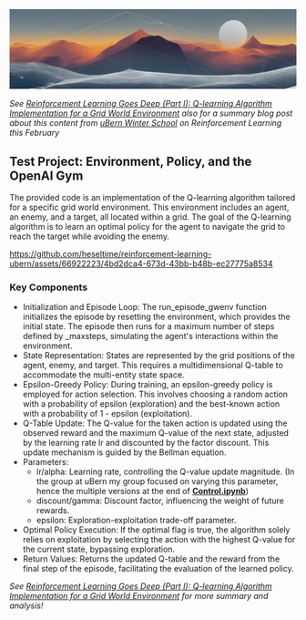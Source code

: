 ![ubern winter school banner](image.png)

_See [Reinforcement Learning Goes Deep (Part I): Q-learning Algorithm Implementation for a Grid World Environment](https://heseltime.github.io/rDai#rl-1) also for a summary blog post about this content from [uBern Winter School](https://www.dsl.unibe.ch/training/winter_schools/) on Reinforcement Learning this February_

## Test Project: Environment, Policy, and the OpenAI Gym

The provided code is an implementation of the Q-learning algorithm tailored for a specific grid world environment. This environment includes an agent, an enemy, and a target, all located within a grid. The goal of the Q-learning algorithm is to learn an optimal policy for the agent to navigate the grid to reach the target while avoiding the enemy.

https://github.com/heseltime/reinforcement-learning-ubern/assets/66922223/4bd2dca4-673d-43bb-b48b-ec27775a8534

### Key Components

* Initialization and Episode Loop: The run_episode_gwenv function initializes the episode by resetting the environment, which provides the initial state. The episode then runs for a maximum number of steps defined by _maxsteps, simulating the agent's interactions within the environment.
* State Representation: States are represented by the grid positions of the agent, enemy, and target. This requires a multidimensional Q-table to accommodate the multi-entity state space.
* Epsilon-Greedy Policy: During training, an epsilon-greedy policy is employed for action selection. This involves choosing a random action with a probability of epsilon (exploration) and the best-known action with a probability of 1 - epsilon (exploitation).
* Q-Table Update: The Q-value for the taken action is updated using the observed reward and the maximum Q-value of the next state, adjusted by the learning rate lr and discounted by the factor discount. This update mechanism is guided by the Bellman equation.
* Parameters:
    * lr/alpha: Learning rate, controlling the Q-value update magnitude. (In the group at uBern my group focused on varying this parameter, hence the multiple versions at the end of [**Control.ipynb**](https://github.com/heseltime/reinforcement-learning-ubern/blob/main/Control.ipynb))
    * discount/gamma: Discount factor, influencing the weight of future rewards.
    * epsilon: Exploration-exploitation trade-off parameter.
* Optimal Policy Execution: If the optimal flag is true, the algorithm solely relies on exploitation by selecting the action with the highest Q-value for the current state, bypassing exploration.
* Return Values: Returns the updated Q-table and the reward from the final step of the episode, facilitating the evaluation of the learned policy.

_See [Reinforcement Learning Goes Deep (Part I): Q-learning Algorithm Implementation for a Grid World Environment](https://heseltime.github.io/rDai#rl-1) for more summary and analysis!_
